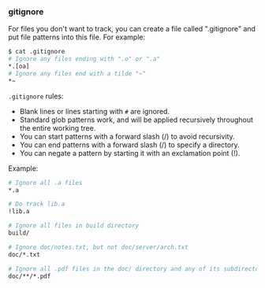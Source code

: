 ### gitignore
For files you don't want to track, you can create a file called ".gitignore" and put file patterns into this file. For example:
```bash
$ cat .gitignore
# Ignore any files ending with ".o" or ".a"
*.[oa]
# Ignore any files end with a tilde "~"
*~
```
`.gitignore` rules:
* Blank lines or lines starting with `#` are ignored.
* Standard glob patterns work, and will be applied recursively throughout the entire working tree.
* You can start patterns with a forward slash (/) to avoid recursivity.
* You can end patterns with a forward slash (/) to specify a directory.
* You can negate a pattern by starting it with an exclamation point (!).

Example:
```bash
# Ignore all .a files
*.a

# Do track lib.a
!lib.a

# Ignore all files in build directory
build/

# Ignore doc/notes.txt, but not doc/server/arch.txt
doc/*.txt

# Ignore all .pdf files in the doc/ directory and any of its subdirectories
doc/**/*.pdf
```